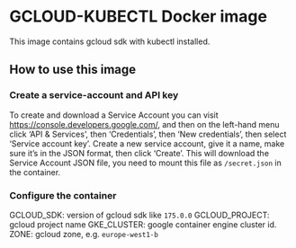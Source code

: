 # GCLOUD-KUBECTL Docker image

This image contains gcloud sdk with kubectl installed.

## How to use this image

### Create a service-account and API key
To create and download a Service Account you can visit https://console.developers.google.com/, and then on the left-hand menu click ‘API & Services’, then ‘Credentials’, then ‘New credentials’, then select ‘Service account key’. Create a new service account, give it a name, make sure it’s in the JSON format, then click ‘Create’. This will download the Service Account JSON file, you need to mount this file as `/secret.json` in the container.

### Configure the container

GCLOUD_SDK: version of gcloud sdk like `175.0.0`
GCLOUD_PROJECT: gcloud project name
GKE_CLUSTER: google container engine cluster id.
ZONE: gcloud zone, e.g. `europe-west1-b`